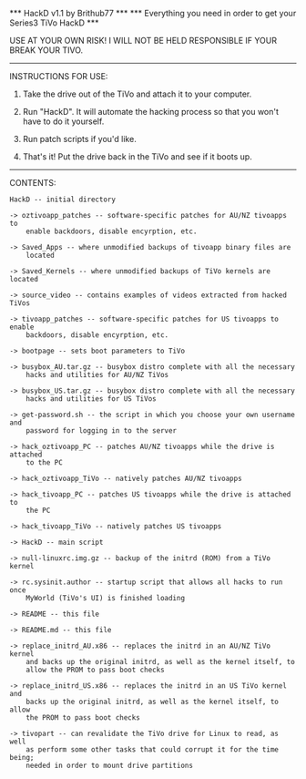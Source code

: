 *** HackD v1.1 by Brithub77 ***
*** Everything you need in order to get your Series3 TiVo HackD ***

USE AT YOUR OWN RISK! I WILL NOT BE HELD RESPONSIBLE IF YOUR BREAK YOUR TIVO.
_____________________________________________________________________________

INSTRUCTIONS FOR USE:

1. Take the drive out of the TiVo and attach it to your computer.

2. Run "HackD". It will automate the hacking process so that you won't
have to do it yourself.

3. Run patch scripts if you'd like.

4. That's it! Put the drive back in the TiVo and see if it boots up.

_____________________________________________________________________________

CONTENTS:

	HackD -- initial directory  
  
	-> oztivoapp_patches -- software-specific patches for AU/NZ tivoapps to 
     	enable backdoors, disable encyrption, etc.   
  
	-> Saved_Apps -- where unmodified backups of tivoapp binary files are 
     	located
     
  	-> Saved_Kernels -- where unmodified backups of TiVo kernels are located
  
	-> source_video -- contains examples of videos extracted from hacked TiVos
  
	-> tivoapp_patches -- software-specific patches for US tivoapps to enable 
     	backdoors, disable encyrption, etc.
  
	-> bootpage -- sets boot parameters to TiVo 
  
	-> busybox_AU.tar.gz -- busybox distro complete with all the necessary 
     	hacks and utilities for AU/NZ TiVos
  
	-> busybox_US.tar.gz -- busybox distro complete with all the necessary 
     	hacks and utilities for US TiVos
  
	-> get-password.sh -- the script in which you choose your own username and 
     	password for logging in to the server
  
	-> hack_oztivoapp_PC -- patches AU/NZ tivoapps while the drive is attached 
     	to the PC
  
	-> hack_oztivoapp_TiVo -- natively patches AU/NZ tivoapps 
  
	-> hack_tivoapp_PC -- patches US tivoapps while the drive is attached to 
     	the PC
  
	-> hack_tivoapp_TiVo -- natively patches US tivoapps
  
	-> HackD -- main script
  
	-> null-linuxrc.img.gz -- backup of the initrd (ROM) from a TiVo kernel
  
	-> rc.sysinit.author -- startup script that allows all hacks to run once 
     	MyWorld (TiVo's UI) is finished loading
  
	-> README -- this file
  
	-> README.md -- this file
	
	-> replace_initrd_AU.x86 -- replaces the initrd in an AU/NZ TiVo kernel 
     	and backs up the original initrd, as well as the kernel itself, to 
     	allow the PROM to pass boot checks
  
	-> replace_initrd_US.x86 -- replaces the initrd in an US TiVo kernel and 
     	backs up the original initrd, as well as the kernel itself, to allow 
     	the PROM to pass boot checks
  
	-> tivopart -- can revalidate the TiVo drive for Linux to read, as well 
     	as perform some other tasks that could corrupt it for the time being; 
     	needed in order to mount drive partitions
